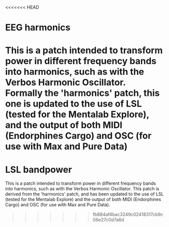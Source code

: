 <<<<<<< HEAD
# EEG harmonics

This is a patch intended to transform power in different frequency bands into harmonics, such as with the Verbos Harmonic Oscillator. Formally the 'harmonics' patch, this one is updated to the use of LSL (tested for the Mentalab Explore), and the output of both MIDI (Endorphines Cargo) and OSC (for use with Max and Pure Data)
=======
# LSL bandpower

This is a patch intended to transform power in different frequency bands into harmonics, such as with the Verbos Harmonic Oscillator. This patch is derived from the 'harmonics' patch, and has been updated to the use of LSL (tested for the Mentalab Explore) and the output of both MIDI (Endorphines Cargo) and OSC (for use with Max and Pure Data).
>>>>>>> fb884af4bac3249c02418317cb9c06e27c0d7a6d
